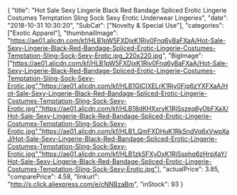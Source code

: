 {
	"title": "Hot Sale Sexy Lingerie Black Red Bandage Spliced Erotic Lingerie Costumes Temptation Sling Sock Sexy Erotic Underwear Lingeries",
	"date": "2018-10-31 10:30:20",
	"SubCat": ["Novelty & Special Use"],
	"categories": ["Exotic Apparel"],
	"thumbnailImage": "https://ae01.alicdn.com/kf/HLB1pW5FXDjxK1Rjy0Fnq6yBaFXaA/Hot-Sale-Sexy-Lingerie-Black-Red-Bandage-Spliced-Erotic-Lingerie-Costumes-Temptation-Sling-Sock-Sexy-Erotic.jpg_220x220.jpg",
	"BigImage": ["https://ae01.alicdn.com/kf/HLB1pW5FXDjxK1Rjy0Fnq6yBaFXaA/Hot-Sale-Sexy-Lingerie-Black-Red-Bandage-Spliced-Erotic-Lingerie-Costumes-Temptation-Sling-Sock-Sexy-Erotic.jpg","https://ae01.alicdn.com/kf/HLB1GICIXELrK1Rjy0Fjq6zYXFXaA/Hot-Sale-Sexy-Lingerie-Black-Red-Bandage-Spliced-Erotic-Lingerie-Costumes-Temptation-Sling-Sock-Sexy-Erotic.jpg","https://ae01.alicdn.com/kf/HLB18dKHXxrvK1RjSszeq6yObFXaX/Hot-Sale-Sexy-Lingerie-Black-Red-Bandage-Spliced-Erotic-Lingerie-Costumes-Temptation-Sling-Sock-Sexy-Erotic.jpg","https://ae01.alicdn.com/kf/HLB1_QmFXDHuK1RkSndVq6xVwpXaJ/Hot-Sale-Sexy-Lingerie-Black-Red-Bandage-Spliced-Erotic-Lingerie-Costumes-Temptation-Sling-Sock-Sexy-Erotic.jpg","https://ae01.alicdn.com/kf/HLB1zkSFXyDxK1RjSsphq6zHrpXaY/Hot-Sale-Sexy-Lingerie-Black-Red-Bandage-Spliced-Erotic-Lingerie-Costumes-Temptation-Sling-Sock-Sexy-Erotic.jpg"],
	"actualPrice": 3.85,
	"comparePrice": 4.58,
	"linkurl": "http://s.click.aliexpress.com/e/cNNBzaBm",
	"inStock": 93
}

